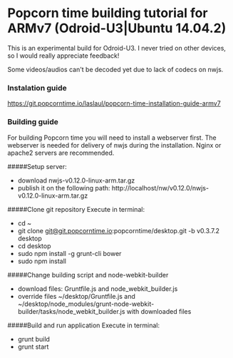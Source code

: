 # Popcorn time building tutorial for ARMv7 (Odroid-U3|Ubuntu 14.04.2)

This is an experimental build for Odroid-U3. I never tried on other devices, so I would really appreciate feedback!

Some videos/audios can't be decoded yet due to lack of codecs on nwjs. 

### Instalation guide
https://git.popcorntime.io/laslaul/popcorn-time-installation-guide-armv7

### Building guide
For building Popcorn time you will need to install a webserver first. The webserver is needed for delivery of nwjs during the installation. Nginx or apache2 servers are recommended.

#####Setup server:
  - download nwjs-v0.12.0-linux-arm.tar.gz
  - publish it on the following path: http://localhost/nw/v0.12.0/nwjs-v0.12.0-linux-arm.tar.gz

#####Clone git repository
Execute in terminal:
  - cd ~
  - git clone git@git.popcorntime.io:popcorntime/desktop.git -b v0.3.7.2 desktop
  - cd desktop
  - sudo npm install -g grunt-cli bower
  - sudo npm install

#####Change building script and node-webkit-builder
  - download files: Gruntfile.js and node_webkit_builder.js
  - override files ~/desktop/Gruntfile.js and ~/desktop/node_modules/grunt-node-webkit-builder/tasks/node_webkit_builder.js with downloaded files

#####Build and run application
Execute in terminal:
  - grunt build
  - grunt start